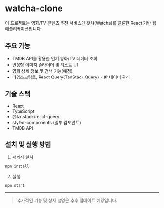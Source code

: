 # watcha-clone

이 프로젝트는 영화/TV 콘텐츠 추천 서비스인 왓챠(Watcha)를 클론한 React 기반 웹 애플리케이션입니다.

## 주요 기능

- TMDB API를 활용한 인기 영화/TV 데이터 조회
- 반응형 이미지 슬라이더 및 리스트 UI
- 영화 상세 정보 및 검색 기능(예정)
- 타입스크립트, React Query(TanStack Query) 기반 데이터 관리

## 기술 스택

- React
- TypeScript
- @tanstack/react-query
- styled-components (일부 컴포넌트)
- TMDB API

## 설치 및 실행 방법

1. 패키지 설치

```bash
npm install
```

2. 실행

```bash
npm start
```

---

> 추가적인 기능 및 상세 설명은 추후 업데이트 예정입니다.
